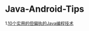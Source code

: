 # Java-Android-Tips

1.[10个实用的但偏执的Java编程技术](http://www.codeceo.com/article/10-useful-paranoid-java-coding.html)
